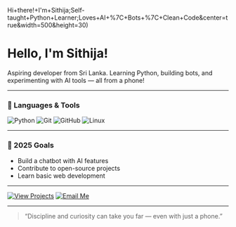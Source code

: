 Hi+there!+I'm+Sithija;Self-taught+Python+Learner;Loves+AI+%7C+Bots+%7C+Clean+Code&center=true&width=500&height=30)

# Hello, I'm Sithija!

Aspiring developer from Sri Lanka. Learning Python, building bots, and experimenting with AI tools — all from a phone!

---

### 🔧 Languages & Tools
![Python](https://img.shields.io/badge/-Python-3776AB?style=flat&logo=python&logoColor=white)
![Git](https://img.shields.io/badge/-Git-F05032?style=flat&logo=git&logoColor=white)
![GitHub](https://img.shields.io/badge/-GitHub-181717?style=flat&logo=github&logoColor=white)
![Linux](https://img.shields.io/badge/-Linux-FCC624?style=flat&logo=linux&logoColor=black)

---

### 🎯 2025 Goals
- Build a chatbot with AI features
- Contribute to open-source projects
- Learn basic web development

---

[![View Projects](https://img.shields.io/badge/-My%20Projects-black?style=for-the-badge&logo=github)](https://github.com/xkoda?tab=repositories)
[![Email Me](https://img.shields.io/badge/-Contact-blue?style=for-the-badge&logo=gmail)](mailto:sankalpakoda@gmail.com)

---

> “Discipline and curiosity can take you far — even with just a phone.”